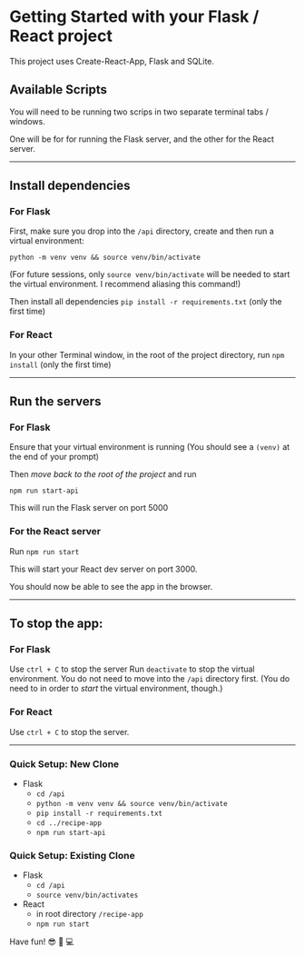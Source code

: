 # Getting Started with your Flask / React project

This project uses Create-React-App, Flask and SQLite.

## Available Scripts

You will need to be running two scrips in two separate terminal tabs / windows.

One will be for for running the Flask server, and the other for the React server.

---

## Install dependencies

### For Flask

First, make sure you drop into the `/api` directory, create and then run a virtual environment:

`python -m venv venv && source venv/bin/activate`

(For future sessions, only `source venv/bin/activate` will be needed to start the virtual environment. I recommend aliasing this command!)

Then install all dependencies `pip install -r requirements.txt` (only the first time)

### For React

In your other Terminal window, in the root of the project directory, run `npm install` (only the first time)

---

## Run the servers

### For Flask

Ensure that your virtual environment is running (You should see a `(venv)` at the end of your prompt)

Then _move back to the root of the project_ and run

`npm run start-api`

This will run the Flask server on port 5000

### For the React server

Run `npm run start`

This will start your React dev server on port 3000.

You should now be able to see the app in the browser.

---

## To stop the app:

### For Flask

Use `ctrl + C` to stop the server
Run `deactivate` to stop the virtual environment. You do not need to move into the `/api` directory first. (You do need to in order to _start_ the virtual environment, though.)

### For React

Use `ctrl + C` to stop the server.

---

### Quick Setup: New Clone
- Flask
    - `cd /api`
    - `python -m venv venv && source venv/bin/activate`
    - `pip install -r requirements.txt`
    - `cd ../recipe-app`
    - `npm run start-api`
### Quick Setup: Existing Clone
- Flask
    - `cd /api`
    - `source venv/bin/activates`
- React
    - in root directory `/recipe-app`
    - `npm run start`

Have fun! 😎 🎉 💻
